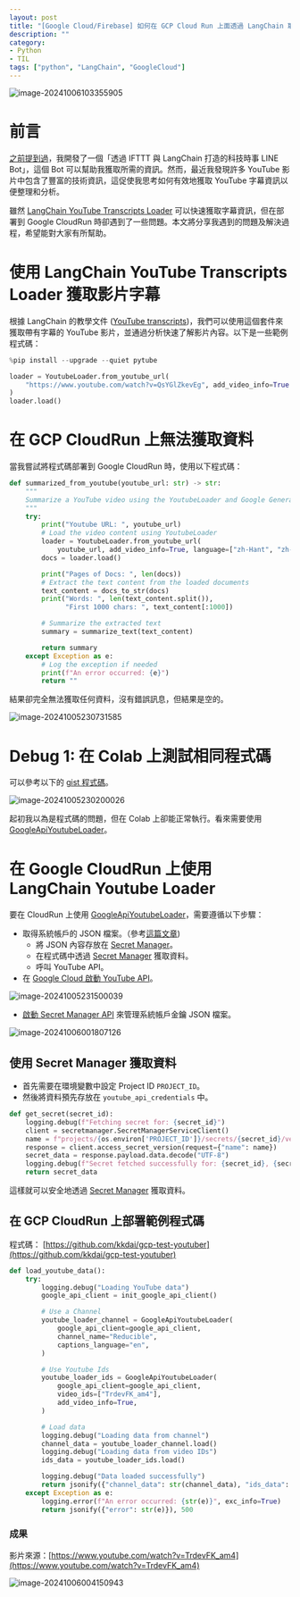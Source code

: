 ```yaml
---
layout: post
title: "[Google Cloud/Firebase] 如何在 GCP Cloud Run 上面透過 LangChain 取得 YouTube 的相關資訊 "
description: ""
category: 
- Python 
- TIL
tags: ["python", "LangChain", "GoogleCloud"]
---
```


![image-20241006103355905](../images/2022/image-20241006103355905.png)

# 前言

[之前提到過](https://www.evanlin.com/personal-km-flow-1/)，我開發了一個「透過 IFTTT 與 LangChain 打造的科技時事 LINE Bot」，這個 Bot 可以幫助我獲取所需的資訊。然而，最近我發現許多 YouTube 影片中包含了豐富的技術資訊，這促使我思考如何有效地獲取 YouTube 字幕資訊以便整理和分析。

雖然 [LangChain YouTube Transcripts Loader](https://python.langchain.com/docs/integrations/document_loaders/youtube_transcript/) 可以快速獲取字幕資訊，但在部署到 Google CloudRun 時卻遇到了一些問題。本文將分享我遇到的問題及解決過程，希望能對大家有所幫助。

# 使用 LangChain YouTube Transcripts Loader 獲取影片字幕

根據 LangChain 的教學文件 ([YouTube transcripts](https://python.langchain.com/docs/integrations/document_loaders/youtube_transcript/))，我們可以使用這個套件來獲取帶有字幕的 YouTube 影片，並通過分析快速了解影片內容。以下是一些範例程式碼：

```python
%pip install --upgrade --quiet pytube
```

```python
loader = YoutubeLoader.from_youtube_url(
    "https://www.youtube.com/watch?v=QsYGlZkevEg", add_video_info=True
)
loader.load()
```

# 在 GCP CloudRun 上無法獲取資料

當我嘗試將程式碼部署到 Google CloudRun 時，使用以下程式碼：

```python
def summarized_from_youtube(youtube_url: str) -> str:
    """
    Summarize a YouTube video using the YoutubeLoader and Google Generative AI model.
    """
    try:
        print("Youtube URL: ", youtube_url)
        # Load the video content using YoutubeLoader
        loader = YoutubeLoader.from_youtube_url(
            youtube_url, add_video_info=True, language=["zh-Hant", "zh-Hans", "ja", "en"])
        docs = loader.load()

        print("Pages of Docs: ", len(docs))
        # Extract the text content from the loaded documents
        text_content = docs_to_str(docs)
        print("Words: ", len(text_content.split()),
              "First 1000 chars: ", text_content[:1000])

        # Summarize the extracted text
        summary = summarize_text(text_content)

        return summary
    except Exception as e:
        # Log the exception if needed
        print(f"An error occurred: {e}")
        return ""
```

結果卻完全無法獲取任何資料，沒有錯誤訊息，但結果是空的。

![image-20241005230731585](../images/2022/image-20241005230731585.png)

# Debug 1: 在 Colab 上測試相同程式碼

可以參考以下的 [gist 程式碼](https://gist.github.com/kkdai/4d613dcdc86bad995477be4d22a7f907)。

![image-20241005230200026](../images/2022/image-20241005230200026.png)

起初我以為是程式碼的問題，但在 Colab 上卻能正常執行。看來需要使用 [GoogleApiYoutubeLoader](https://python.langchain.com/api_reference/community/document_loaders/langchain_community.document_loaders.youtube.GoogleApiYoutubeLoader.html)。

# 在 Google CloudRun 上使用 LangChain Youtube Loader

要在 CloudRun 上使用 [GoogleApiYoutubeLoader](https://python.langchain.com/api_reference/community/document_loaders/langchain_community.document_loaders.youtube.GoogleApiYoutubeLoader.html)，需要遵循以下步驟：

- 取得系統帳戶的 JSON 檔案。（參考[這篇文章](https://www.evanlin.com/til-heroku-gcp-key/))
  - 將 JSON 內容存放在 [Secret Manager](https://cloud.google.com/security/products/secret-manager?hl=zh-TW)。
  - 在程式碼中透過 [Secret Manager](https://cloud.google.com/security/products/secret-manager?hl=zh-TW) 獲取資料。
  - 呼叫 YouTube API。
- 在 [Google Cloud 啟動 YouTube API](https://console.developers.google.com/apis/api/youtube.googleapis.com/overview?project=660825558664)。

![image-20241005231500039](../images/2022/image-20241005231500039.png)

- [啟動 Secret Manager API](https://console.cloud.google.com/apis/library/secretmanager.googleapis.com) 來管理系統帳戶金鑰 JSON 檔案。

![image-20241006001807126](../images/2022/image-20241006001807126.png)

## 使用 Secret Manager 獲取資料

- 首先需要在環境變數中設定 Project ID `PROJECT_ID`。
- 然後將資料預先存放在 `youtube_api_credentials` 中。

```python
def get_secret(secret_id):
    logging.debug(f"Fetching secret for: {secret_id}")
    client = secretmanager.SecretManagerServiceClient()
    name = f"projects/{os.environ['PROJECT_ID']}/secrets/{secret_id}/versions/latest"
    response = client.access_secret_version(request={"name": name})
    secret_data = response.payload.data.decode("UTF-8")
    logging.debug(f"Secret fetched successfully for: {secret_id}, {secret_data[:50]}")
    return secret_data
```

這樣就可以安全地透過 [Secret Manager](https://cloud.google.com/security/products/secret-manager?hl=zh-TW) 獲取資料。

## 在 GCP CloudRun 上部署範例程式碼

程式碼： [https://github.com/kkdai/gcp-test-youtuber](https://github.com/kkdai/gcp-test-youtuber)

```python
def load_youtube_data():
    try:
        logging.debug("Loading YouTube data")
        google_api_client = init_google_api_client()

        # Use a Channel
        youtube_loader_channel = GoogleApiYoutubeLoader(
            google_api_client=google_api_client,
            channel_name="Reducible",
            captions_language="en",
        )

        # Use Youtube Ids
        youtube_loader_ids = GoogleApiYoutubeLoader(
            google_api_client=google_api_client,
            video_ids=["TrdevFK_am4"],
            add_video_info=True,
        )

        # Load data
        logging.debug("Loading data from channel")
        channel_data = youtube_loader_channel.load()
        logging.debug("Loading data from video IDs")
        ids_data = youtube_loader_ids.load()

        logging.debug("Data loaded successfully")
        return jsonify({"channel_data": str(channel_data), "ids_data": str(ids_data)})
    except Exception as e:
        logging.error(f"An error occurred: {str(e)}", exc_info=True)
        return jsonify({"error": str(e)}), 500
```

### 成果

影片來源：[https://www.youtube.com/watch?v=TrdevFK_am4](https://www.youtube.com/watch?v=TrdevFK_am4)

![image-20241006004150943](../images/2022/image-20241006004150943.png)
